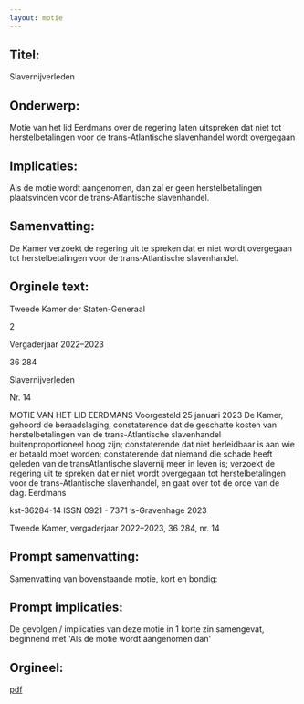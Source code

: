 ```yaml
---
layout: motie
---
```

## Titel:
Slavernijverleden
## Onderwerp:
Motie van het lid Eerdmans over de regering laten uitspreken dat niet tot herstelbetalingen voor de trans-Atlantische slavenhandel wordt overgegaan 
## Implicaties:

Als de motie wordt aangenomen, dan zal er geen herstelbetalingen plaatsvinden voor de trans-Atlantische slavenhandel.
## Samenvatting:

De Kamer verzoekt de regering uit te spreken dat er niet wordt overgegaan tot herstelbetalingen voor de trans-Atlantische slavenhandel.
## Orginele text:


Tweede Kamer der Staten-Generaal

2

Vergaderjaar 2022–2023

36 284

Slavernijverleden

Nr. 14

MOTIE VAN HET LID EERDMANS
Voorgesteld 25 januari 2023
De Kamer,
gehoord de beraadslaging,
constaterende dat de geschatte kosten van herstelbetalingen van de
trans-Atlantische slavenhandel buitenproportioneel hoog zijn;
constaterende dat niet herleidbaar is aan wie er betaald moet worden;
constaterende dat niemand die schade heeft geleden van de transAtlantische slavernij meer in leven is;
verzoekt de regering uit te spreken dat er niet wordt overgegaan tot
herstelbetalingen voor de trans-Atlantische slavenhandel,
en gaat over tot de orde van de dag.
Eerdmans

kst-36284-14
ISSN 0921 - 7371
’s-Gravenhage 2023

Tweede Kamer, vergaderjaar 2022–2023, 36 284, nr. 14


## Prompt samenvatting:
Samenvatting van bovenstaande motie, kort en bondig:


## Prompt implicaties:
De gevolgen / implicaties van deze motie in 1 korte zin samengevat, beginnend met 'Als de motie wordt aangenomen dan' 

## Orgineel:
[pdf](https://gegevensmagazijn.tweedekamer.nl/OData/v4/2.0/Document(8b9a7450-b2fa-4a6c-a29b-0cb5af284df9)/resource)
